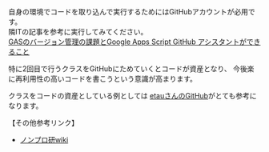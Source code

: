 自身の環境でコードを取り込んで実行するためにはGitHubアカウントが必用です。<br>
隣ITの記事を参考に実行してみてください。<br>
[GASのバージョン管理の課題とGoogle Apps Script GitHub アシスタントができること](https://tonari-it.com/gas-github-assistant-introduction/)

特に2回目で行うクラスをGitHubにためていくとコードが資産となり、
今後楽に再利用性の高いコードを書こうという意識が高まります。

クラスをコードの資産としている例としては
[etauさんのGitHub](https://github.com/etau/gas-classes)がとても参考になります。

【その他参考リンク】
- [ノンプロ研wiki](https://www.notion.so/nonproken/GAS-96ea01f7a2aa4b349d8e975bdb6c67a8)

